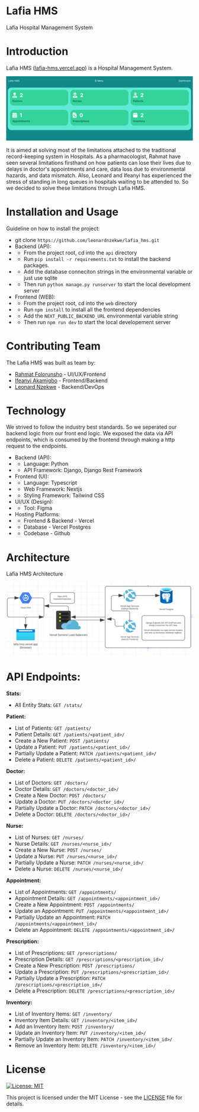 # Lafia HMS
Lafia Hospital Management System

# Introduction
Lafia HMS ([lafia-hms.vercel.app](https://lafia-hms.vercel.app/)) is a Hospital Management System.

![Lafia HMS](assets/lafia_dashboard.png)

It is aimed at solving most of the limitations attached to the traditional record-keeping system in Hospitals. As a pharmacologist, Rahmat have seen several limitations firsthand on how patients can lose their lives due to delays in doctor's appointments and care, data loss due to environmental hazards, and data mismatch. Also, Leonard and Ifeanyi has experienced the stress of standing in long queues in hospitals waiting to be attended to. So we decided to solve these limitations through Lafia HMS.

# Installation and Usage
Guideline on how to install the project:

- git clone `https://github.com/leonardnzekwe/lafia_hms.git`
- Backend (API):
- - From the project root, cd into the `api` directory
- - Run `pip install -r requirements.txt` to install the backend packages.
- - Add the database conneciton strings in the environmental variable or just use sqlite
- - Then run `python manage.py runserver` to start the local development server
- Frontend (WEB):
- - From the project root, cd into the `web` directory
- - Run `npm install` to install all the frontend dependencies
- - Add the `NEXT_PUBLIC_BACKEND_URL` environmental variable string
- - Then run `npm run dev` to start the local developement server

# Contributing Team
The Lafia HMS was built as team by:

- [Rahmat Folorunsho](https://github.com/rahma-cloud) - UI/UX/Frontend
- [Ifeanyi Akamigbo](https://github.com/valentine1244) - Frontend/Backend
- [Leonard Nzekwe](https://github.com/leonardnzekwe) - Backend/DevOps

# Technology
We strived to follow the industry best standards. So we seperated our backend logic from our front end logic. We exposed the data via API endpoints, which is consumed by the frontend through making a http request to the endpoints.

- Backend (API):
- - Language: Python
- - API Framework: Django, Django Rest Framework
- Frontend (UI):
- - Language: Typescript
- - Web Framework: Nextjs
- - Styling Framework: Tailwind CSS
- UI/UX (Design):
- - Tool: Figma
- Hosting Platforms:
- - Frontend & Backend - Vercel
- - Database - Vercel Postgres
- - Codebase - Github

# Architecture
Lafia HMS Architecture

![Lafia HMS Architecture](assets/lafia_infra.png)

# API Endpoints:

**Stats:**
- All Entity Stats: `GET /stats/`

**Patient:**
- List of Patients: `GET /patients/`
- Patient Details: `GET /patients/<patient_id>/`
- Create a New Patient: `POST /patients/`
- Update a Patient: `PUT /patients/<patient_id>/`
- Partially Update a Patient: `PATCH /patients/<patient_id>/`
- Delete a Patient: `DELETE /patients/<patient_id>/`

**Doctor:**
- List of Doctors: `GET /doctors/`
- Doctor Details: `GET /doctors/<doctor_id>/`
- Create a New Doctor: `POST /doctors/`
- Update a Doctor: `PUT /doctors/<doctor_id>/`
- Partially Update a Doctor: `PATCH /doctors/<doctor_id>/`
- Delete a Doctor: `DELETE /doctors/<doctor_id>/`

**Nurse:**
- List of Nurses: `GET /nurses/`
- Nurse Details: `GET /nurses/<nurse_id>/`
- Create a New Nurse: `POST /nurses/`
- Update a Nurse: `PUT /nurses/<nurse_id>/`
- Partially Update a Nurse: `PATCH /nurses/<nurse_id>/`
- Delete a Nurse: `DELETE /nurses/<nurse_id>/`

**Appointment:**
- List of Appointments: `GET /appointments/`
- Appointment Details: `GET /appointments/<appointment_id>/`
- Create a New Appointment: `POST /appointments/`
- Update an Appointment: `PUT /appointments/<appointment_id>/`
- Partially Update an Appointment: `PATCH /appointments/<appointment_id>/`
- Delete an Appointment: `DELETE /appointments/<appointment_id>/`

**Prescription:**
- List of Prescriptions: `GET /prescriptions/`
- Prescription Details: `GET /prescriptions/<prescription_id>/`
- Create a New Prescription: `POST /prescriptions/`
- Update a Prescription: `PUT /prescriptions/<prescription_id>/`
- Partially Update a Prescription: `PATCH /prescriptions/<prescription_id>/`
- Delete a Prescription: `DELETE /prescriptions/<prescription_id>/`

**Inventory:**
- List of Inventory Items: `GET /inventory/`
- Inventory Item Details: `GET /inventory/<item_id>/`
- Add an Inventory Item: `POST /inventory/`
- Update an Inventory Item: `PUT /inventory/<item_id>/`
- Partially Update an Inventory Item: `PATCH /inventory/<item_id>/`
- Remove an Inventory Item: `DELETE /inventory/<item_id>/`

# License
[![License: MIT](https://img.shields.io/badge/License-MIT-yellow.svg)](https://opensource.org/licenses/MIT)

This project is licensed under the MIT License - see the [LICENSE](assets/LICENSE) file for details.

